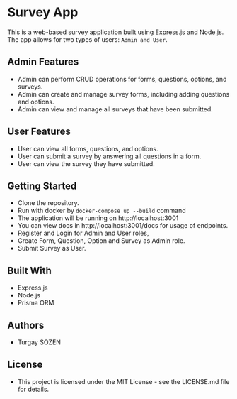 # Survey App #
This is a web-based survey application built using Express.js and Node.js. The app allows for two types of users: `Admin and User`.

## Admin Features
- Admin can perform CRUD operations for forms, questions, options, and surveys.
- Admin can create and manage survey forms, including adding questions and options.
- Admin can view and manage all surveys that have been submitted.
## User Features
- User can view all forms, questions, and options.
- User can submit a survey by answering all questions in a form.
- User can view the survey they have submitted.
## Getting Started
- Clone the repository.
- Run with docker by `docker-compose up --build` command
- The application will be running on http://localhost:3001
- You can view docs in http://localhost:3001/docs for usage of endpoints.
- Register and Login for Admin and User roles,
- Create Form, Question, Option and Survey as Admin role.
- Submit Survey as User.
## Built With
- Express.js
- Node.js
- Prisma ORM
## Authors
- Turgay SOZEN
## License
- This project is licensed under the MIT License - see the LICENSE.md file for details.